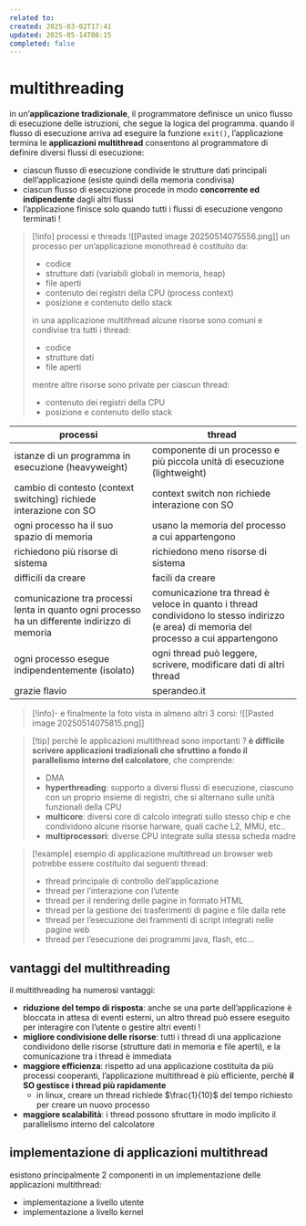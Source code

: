 ```yaml
---
related to: 
created: 2025-03-02T17:41
updated: 2025-05-14T08:15
completed: false
---
```

# multithreading
in un’**applicazione tradizionale**, il programmatore definisce un unico flusso di esecuzione delle istruzioni, che segue la logica del programma. quando il flusso di esecuzione arriva ad eseguire la funzione `exit()`, l’applicazione termina
le **applicazioni multithread** consentono al programmatore di definire diversi flussi di esecuzione: 
- ciascun flusso di esecuzione condivide le strutture dati principali dell’applicazione (esiste quindi della memoria condivisa)
- ciascun flusso di esecuzione procede in modo **concorrente ed indipendente** dagli altri flussi
- l’applicazione finisce solo quando tutti i flussi di esecuzione vengono terminati !
>[!info] processi e threads
![[Pasted image 20250514075556.png]]
> un processo per un’applicazione monothread è costituito da:
> - codice
> - strutture dati (variabili globali in memoria, heap)
> - file aperti
> - contenuto dei registri della CPU (process context)
> - posizione e contenuto dello stack 
>
>in una applicazione multithread alcune risorse sono comuni e condivise tra tutti i thread:
>- codice
>- strutture dati
>- file aperti
>
>mentre altre risorse sono private per ciascun thread:
>- contenuto dei registri della CPU
>- posizione e contenuto dello stack

| processi                                                                                       | thread                                                                                                                                   |
| ---------------------------------------------------------------------------------------------- | ---------------------------------------------------------------------------------------------------------------------------------------- |
| istanze di un programma in esecuzione (heavyweight)                                            | componente di un processo e più piccola unità di esecuzione (lightweight)                                                                |
| cambio di contesto (context switching) richiede interazione con SO                             | context switch non richiede interazione con SO                                                                                           |
| ogni processo ha il suo spazio di memoria                                                      | usano la memoria del processo a cui appartengono                                                                                         |
| richiedono più risorse di sistema                                                              | richiedono meno risorse di sistema                                                                                                       |
| difficili da creare                                                                            | facili da creare                                                                                                                         |
| comunicazione tra processi lenta in quanto ogni processo ha un differente indirizzo di memoria | comunicazione tra thread è veloce in quanto i thread condividono lo stesso indirizzo (e area) di memoria del processo a cui appartengono |
| ogni processo esegue indipendentemente (isolato)                                               | ogni thread può leggere, scrivere, modificare dati di altri thread                                                                       |
| grazie flavio                                                                                  | sperandeo.it                                                                                                                             |

>[!info]- e finalmente la foto vista in almeno altri 3 corsi:
![[Pasted image 20250514075815.png]]

>[!tip] perchè le applicazioni multithread sono importanti ?
**è difficile scrivere applicazioni tradizionali che sfruttino a fondo il parallelismo interno del calcolatore**, che comprende:
>- DMA
>  - **hyperthreading**: supporto a diversi flussi di esecuzione, ciascuno con un proprio insieme di registri, che si alternano sulle unità funzionali della CPU
>- **multicore**: diversi core di calcolo integrati sullo stesso chip e che condividono alcune risorse harware, quali cache L2, MMU, etc..
>- **multiprocessori**: diverse CPU integrate sulla stessa scheda madre

>[!example] esempio di applicazione multithread
un browser web potrebbe essere costituito dai seguenti thread:
>- thread principale di controllo dell’applicazione
>- thread per l’interazione con l’utente
>- thread per il rendering delle pagine in formato HTML
>- thread per la gestione dei trasferimenti di pagine e file dalla rete
>- thread per l’esecuzione dei frammenti di script integrati nelle pagine web
>- thread per l’esecuzione dei programmi java, flash, etc…
## vantaggi del multithreading
il multithreading ha numerosi vantaggi:
- **riduzione del tempo di risposta**: anche se una parte dell’applicazione è bloccata in attesa di eventi esterni, un altro thread può essere eseguito per interagire con l’utente o gestire altri eventi !
- **migliore condivisione delle risorse**: tutti i thread di una applicazione condividono delle risorse (strutture dati in memoria e file aperti), e la comunicazione tra i thread è immediata
- **maggiore efficienza**: rispetto ad una applicazione costituita da più processi cooperanti, l’applicazione multithread è più efficiente, perchè **il SO gestisce i thread più rapidamente**
	- in linux, creare un thread richiede $\frac{1}{10}$ del tempo richiesto per creare un nuovo processo
- **maggiore scalabilità**: i thread possono sfruttare in modo implicito il parallelismo interno del calcolatore
## implementazione di applicazioni multithread
esistono principalmente 2 componenti in un implementazione delle applicazioni multithread: 
- implementazione a livello utente
- implementazione a livello kernel